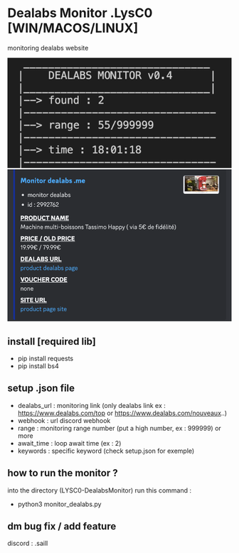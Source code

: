 # Dealabs Monitor .LysC0 [WIN/MACOS/LINUX]

monitoring dealabs website 

![info](img/info.png)
![info](img/webhook.png)

## install [required lib]

- pip install requests
- pip install bs4

## setup .json file

- dealabs_url : monitoring link (only dealabs link ex : https://www.dealabs.com/top or https://www.dealabs.com/nouveaux..) 
- webhook : url discord webhook
- range : monitoring range number (put a high number, ex : 999999) or more 
- await_time : loop await time (ex : 2)
- keywords : specific keyword (check setup.json for exemple)

## how to run the monitor ? ##

into the directory (LYSC0-DealabsMonitor) run this command :
- python3 monitor_dealabs.py

## dm bug fix / add feature ##
discord : .saill
